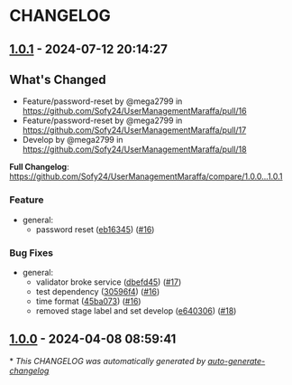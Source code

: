 # CHANGELOG

## [1.0.1](https://github.com/Sofy24/UserManagementMaraffa/releases/tag/1.0.1) - 2024-07-12 20:14:27

## What's Changed
* Feature/password-reset by @mega2799 in https://github.com/Sofy24/UserManagementMaraffa/pull/16
* Feature/password-reset by @mega2799 in https://github.com/Sofy24/UserManagementMaraffa/pull/17
* Develop by @mega2799 in https://github.com/Sofy24/UserManagementMaraffa/pull/18


**Full Changelog**: https://github.com/Sofy24/UserManagementMaraffa/compare/1.0.0...1.0.1

### Feature

- general:
  - password reset ([eb16345](https://github.com/Sofy24/UserManagementMaraffa/commit/eb163454351fe318a0269fb26efbadaa11b89a1f)) ([#16](https://github.com/Sofy24/UserManagementMaraffa/pull/16))

### Bug Fixes

- general:
  - validator broke service ([dbefd45](https://github.com/Sofy24/UserManagementMaraffa/commit/dbefd45abed38b29253fbb5bbe9623d625d40acc)) ([#17](https://github.com/Sofy24/UserManagementMaraffa/pull/17))
  - test dependency ([30596f4](https://github.com/Sofy24/UserManagementMaraffa/commit/30596f45dde196b7abbcc2d73527bb35407bba30)) ([#16](https://github.com/Sofy24/UserManagementMaraffa/pull/16))
  - time format ([45ba073](https://github.com/Sofy24/UserManagementMaraffa/commit/45ba073c9f8cc313d096cf7e6bbf71077defe12b)) ([#16](https://github.com/Sofy24/UserManagementMaraffa/pull/16))
  - removed stage label and set develop ([e640306](https://github.com/Sofy24/UserManagementMaraffa/commit/e640306808e380beeacfe0414df7004c04115e02)) ([#18](https://github.com/Sofy24/UserManagementMaraffa/pull/18))

## [1.0.0](https://github.com/Sofy24/UserManagementMaraffa/releases/tag/1.0.0) - 2024-04-08 08:59:41

\* *This CHANGELOG was automatically generated by [auto-generate-changelog](https://github.com/BobAnkh/auto-generate-changelog)*
